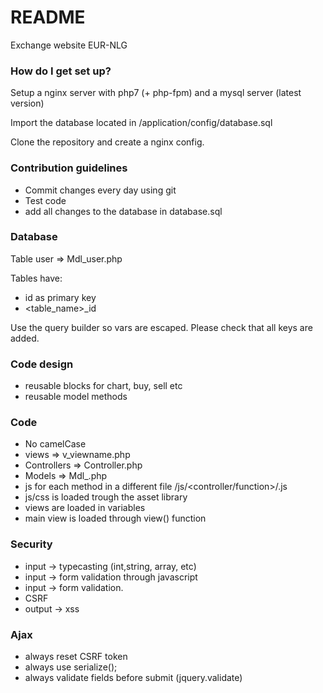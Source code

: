 # README #

Exchange website EUR-NLG


### How do I get set up? ###

Setup a nginx server with php7 (+ php-fpm) and a mysql server (latest version)

Import the database located in /application/config/database.sql

Clone the repository and create a nginx config.


### Contribution guidelines ###

* Commit changes every day using git
* Test code
* add all changes to the database in database.sql

### Database ###

Table user => Mdl_user.php

Tables have: 
* id as primary key
* <table_name>_id

Use the query builder so vars are escaped. Please check that all keys are added.

### Code design ###
- reusable blocks for chart, buy, sell etc
- reusable model methods

### Code ###
* No camelCase
* views => v_viewname.php
* Controllers => Controller.php
* Models => Mdl_<tablename>.php
* js for each method in a different file /js/<controller/function>/<method>.js
* js/css is loaded trough the asset library
* views are loaded in variables
* main view is loaded through view() function

### Security ###
* input -> typecasting (int,string, array, etc)
* input -> form validation through javascript
* input -> form validation.
* CSRF
* output -> xss

### Ajax ###
- always reset CSRF token
- always use serialize();
- always validate fields before submit (jquery.validate)